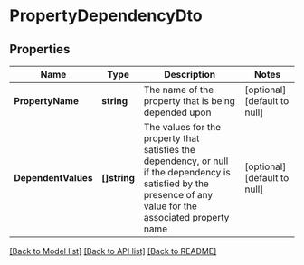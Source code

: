 # PropertyDependencyDto

## Properties
Name | Type | Description | Notes
------------ | ------------- | ------------- | -------------
**PropertyName** | **string** | The name of the property that is being depended upon | [optional] [default to null]
**DependentValues** | **[]string** | The values for the property that satisfies the dependency, or null if the dependency is satisfied by the presence of any value for the associated property name | [optional] [default to null]

[[Back to Model list]](../README.md#documentation-for-models) [[Back to API list]](../README.md#documentation-for-api-endpoints) [[Back to README]](../README.md)

